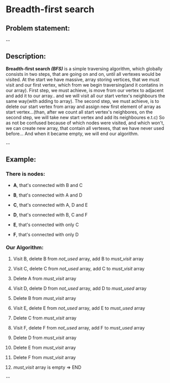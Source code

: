 # Breadth-first search

## Problem statement:

--
## Description:

**Breadth-first search _(BFS)_** is a simple traversing algorithm, which globally consists in two steps, that are going on and on, until all vertexes would be visited. At the start we have massive, array storing vertices, that we must visit and our first vertex, which from we begin traversing(and it contatins in our array). First step, we must achieve, is move from our vertex to adjacent and add it to our array.. and we will visit all our start vertex's neighbours the same way(with adding to array). The second step, we must achieve, is to delete our start vertex from array and assign new first element of array as start vertex...(than, after we count all start vertex's neighbores, on the second step, we will take new start vertex and add its neighboures e.t.c)
So as not be confused because of which nodes were visited, and which won't, we can create new array, that contain all vertexes, that we have never used before... And when it became empty, we will end our algorithm.

--
## Example:

### There is nodes: 
- **A**, that's connected with B and C

- **B**, that's connected with A and D

- **C**, that's connected with A, D and E

- **D**, that's connected with B, C and F

- **E**, that's connected with only C

- **F**, that's connected with only D

### Our Algorithm:

1. Visit B, delete B from *not_used* array, add B to *must_visit* array

2. Visit C, delete C from *not_used* array, add C to *must_visit* array

3. Delete A from *must_visit* array

4. Visit D, delete D from *not_used* array, add D to *must_used* array

5. Delete B from *must_visit* array

6. Visit E, delete E from *not_used* array, add E to *must_used* array

7. Delete C from *must_visit* array

8. Visit F, delete F from *not_used* array, add F to *must_used* array

9. Delete D from *must_visit* array

10. Delete E from *must_visit* array

11. Delete F from *must_visit* array

12. *must_visit* array is empty => END

--
